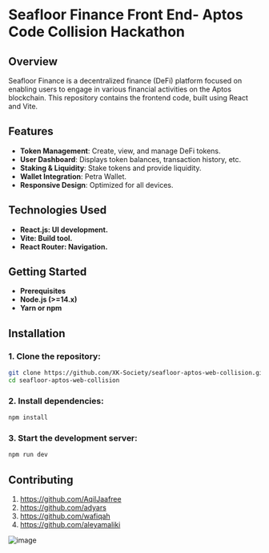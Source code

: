 # Seafloor Finance Front End- Aptos Code Collision Hackathon

## Overview
Seafloor Finance is a decentralized finance (DeFi) platform focused on enabling users to engage in various financial activities on the Aptos blockchain. This repository contains the frontend code, built using React and Vite.

## Features
- **Token Management**: Create, view, and manage DeFi tokens.
- **User Dashboard**: Displays token balances, transaction history, etc.
- **Staking & Liquidity**: Stake tokens and provide liquidity.
- **Wallet Integration**: Petra Wallet.
- **Responsive Design**: Optimized for all devices.

## Technologies Used
- **React.js: UI development.**
- **Vite: Build tool.**
- **React Router: Navigation.**

## Getting Started
- **Prerequisites**
- **Node.js (>=14.x)**
- **Yarn or npm**

## Installation
### 1. Clone the repository:
```bash
git clone https://github.com/XK-Society/seafloor-aptos-web-collision.git
cd seafloor-aptos-web-collision
```

### 2. Install dependencies:
```bash
npm install
```

### 3. Start the development server:
```bash
npm run dev
```

## Contributing
1. https://github.com/AqilJaafree
2. https://github.com/adyars
3. https://github.com/wafiqah
4. https://github.com/aleyamaliki


![image](https://github.com/user-attachments/assets/d202b90b-3409-4d31-b751-03b1ae005912)



